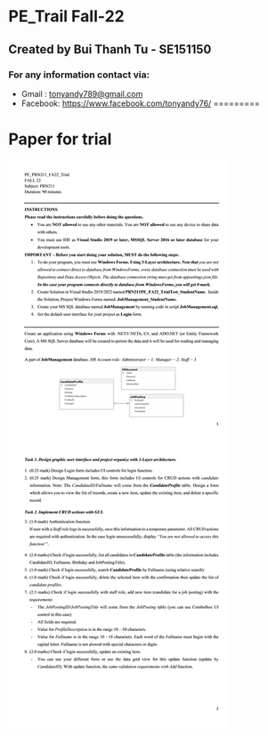 # PE_Trail Fall-22

## Created by Bui Thanh Tu - SE151150

### For any information contact via:
* Gmail : tonyandy789@gmail.com 
* Facebook: https://www.facebook.com/tonyandy76/
=========
# Paper for trial
![Paper for trial](https://github.com/tonyandy5630/pe-trial-job-management-app/blob/main/final_paper.jpg)


